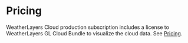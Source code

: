 # Pricing

WeatherLayers Cloud production subscription includes a license to WeatherLayers GL Cloud Bundle to visualize the cloud data. See [Pricing](../../weatherlayers-cloud/pricing.md).
